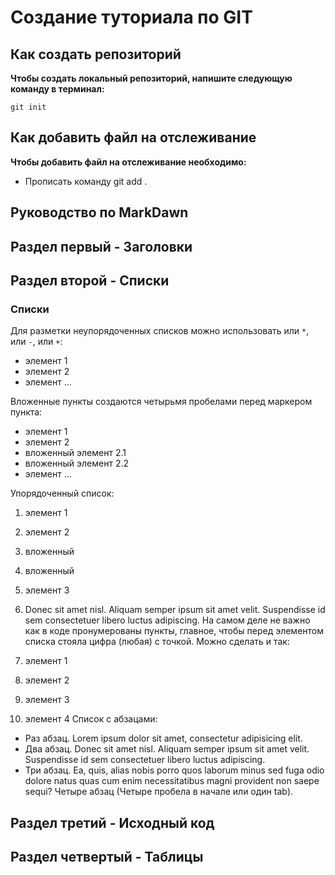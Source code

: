 # Создание туториала по GIT

## Как создать репозиторий


**Чтобы создать локальный репозиторий, напишите следующую команду в терминал:**
```fix
git init
```

## Как добавить файл на отслеживание

**Чтобы добавить файл на отслеживание необходимо:**
- Прописать команду git add .

## Руководство по MarkDawn




## Раздел первый - Заголовки




## Раздел второй - Списки

### Списки

Для разметки неупорядоченных списков можно использовать
или `*`, или `-`, или `+`:

- элемент 1
- элемент 2
- элемент ...

Вложенные пункты создаются четырьмя пробелами перед
маркером пункта:
* элемент 1
* элемент 2
 * вложенный элемент 2.1
 * вложенный элемент 2.2
* элемент ...

Упорядоченный список:
1. элемент 1
2. элемент 2
 1. вложенный
 2. вложенный
3. элемент 3


4. Donec sit amet nisl. Aliquam semper ipsum sit amet
velit. Suspendisse id sem consectetuer libero luctus
adipiscing.
На самом деле не важно как в коде пронумерованы пункты,
главное, чтобы перед элементом списка стояла цифра
(любая) с точкой. Можно сделать и так:
0. элемент 1
0. элемент 2
0. элемент 3
0. элемент 4
Список с абзацами:
* Раз абзац. Lorem ipsum dolor sit amet, consectetur
adipisicing elit.
* Два абзац. Donec sit amet nisl. Aliquam semper ipsum
sit amet velit. Suspendisse id sem consectetuer libero
luctus adipiscing.
* Три абзац. Ea, quis, alias nobis porro quos laborum
minus sed fuga odio dolore natus quas cum enim
necessitatibus magni provident non saepe sequi?
 Четыре абзац (Четыре пробела в начале или один tab).

## Раздел третий - Исходный код




## Раздел четвертый - Таблицы